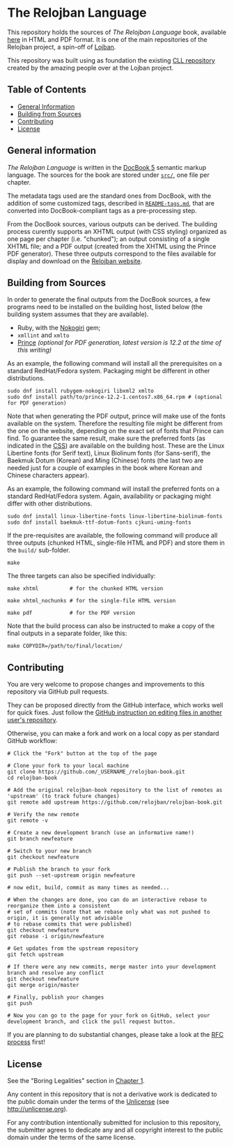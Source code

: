 # The Relojban Language
[The Relojban Language]: #the-relojban-language

This repository holds the sources of _The Relojban Language_ book, available [here](https://github.com/relojban/relojban.github.io/tree/master/book) in HTML and PDF format. It is one of the main repositories of the Relojban project, a spin-off of [Lojban](https://www.lojban.org).

This repository was built using as foundation the existing [CLL repository](https://github.com/lojban/cll) created by the amazing people over at the Lojban project.

<!--
- relojban-book: _The Relojban Language_ book, the reference grammar and formal specifications of Relojban.
- dictionary (work in progress): The official Relojban dictionary.
- corpus (work in progress): A corpus of Relojban sample texts with their parses.
- relojban-rs (work in progress): An implementation of the language specifications as a Rust library.
- rfcs: The repository for the RFC process used to propose improvements to Relojban.
-->


## Table of Contents
[Table of Contents]: #table-of-contents

  - [General Information]
  - [Building from Sources]
  - [Contributing]
  - [License]


## General information
[General Information]: #general-information

_The Relojban Language_ is written in the [DocBook 5](https://tdg.docbook.org/tdg/5.0/docbook.html) semantic markup language. The sources for the book are stored under [`src/`](src/), one file per chapter.

The metadata tags used are the standard ones from DocBook, with the addition of some customized tags, described in [`README-tags.md`](README-tags.md), that are converted into DocBook-compliant tags as a pre-processing step.

From the DocBook sources, various outputs can be derived. The building process curently supports an XHTML output (with CSS styling) organized as one page per chapter (i.e. "chunked"); an output consisting of a single XHTML file; and a PDF output (created from the XHTML using the Prince PDF generator). These three outputs correspond to the files available for display and download on the [Relojban website](https://www.relojban.org/learn/).


## Building from Sources
[Building from Sources]: #building-from-sources

In order to generate the final outputs from the DocBook sources, a few programs need to be installed on the building host, listed below (the building system assumes that they are available).

- Ruby, with the [Nokogiri](http://www.nokogiri.org/) gem;
- `xmllint` and `xmlto`
- [Prince](https://www.princexml.com/) _(optional for PDF generation, latest version is 12.2 at the time of this writing)_

As an example, the following command will install all the prerequisites on a standard RedHat/Fedora system. Packaging might be different in other distributions.

```shell
sudo dnf install rubygem-nokogiri libxml2 xmlto
sudo dnf install path/to/prince-12.2-1.centos7.x86_64.rpm # (optional for PDF generation)
```

Note that when generating the PDF output, prince will make use of the fonts available on the system. Therefore the resulting file might be different from the one on the website, depending on the exact set of fonts that Prince can find. To guarantee the same result, make sure the preferred fonts (as indicated in the [CSS](scripts/master.css)) are available on the building host. These are the Linux Libertine fonts (for Serif text), Linux Biolinum fonts (for Sans-serif), the Baekmuk Dotum (Korean) and Ming (Chinese) fonts (the last two are needed just for a couple of examples in the book where Korean and Chinese characters appear).

As an example, the following command will install the preferred fonts on a standard RedHat/Fedora system. Again, availability or packaging might differ with other distributions.

```shell
sudo dnf install linux-libertine-fonts linux-libertine-biolinum-fonts
sudo dnf install baekmuk-ttf-dotum-fonts cjkuni-uming-fonts
```

If the pre-requisites are available, the following command will produce all three outputs (chunked HTML, single-file HTML and PDF) and store them in the `build/` sub-folder.

```shell
make
```

The three targets can also be specified individually:

```shell
make xhtml          # for the chunked HTML version

make xhtml_nochunks # for the single-file HTML version

make pdf            # for the PDF version
```

Note that the build process can also be instructed to make a copy of the final outputs in a separate folder, like this:

```
make COPYDIR=/path/to/final/location/
```


## Contributing
[Contributing]: #contributing

You are very welcome to propose changes and improvements to this repository via GitHub pull requests.

They can be proposed directly from the GitHub interface, which works well for quick fixes. Just follow the [GitHub instruction on editing files in another user's repository](https://help.github.com/articles/editing-files-in-another-user-s-repository/).

Otherwise, you can make a fork and work on a local copy as per standard GitHub workflow:

```shell
# Click the "Fork" button at the top of the page

# Clone your fork to your local machine
git clone https://github.com/_USERNAME_/relojban-book.git
cd relojban-book

# Add the original relojban-book repository to the list of remotes as 'upstream' (to track future changes)
git remote add upstream https://github.com/relojban/relojban-book.git

# Verify the new remote
git remote -v

# Create a new development branch (use an informative name!)
git branch newfeature

# Switch to your new branch
git checkout newfeature

# Publish the branch to your fork
git push --set-upstream origin newfeature

# now edit, build, commit as many times as needed...

# When the changes are done, you can do an interactive rebase to reorganize them into a consistent
# set of commits (note that we rebase only what was not pushed to origin, it is generally not advisable
# to rebase commits that were published)
git checkout newfeature
git rebase -i origin/newfeature

# Get updates from the upstream repository
git fetch upstream

# If there were any new commits, merge master into your development branch and resolve any conflict
git checkout newfeature
git merge origin/master

# Finally, publish your changes
git push

# Now you can go to the page for your fork on GitHub, select your development branch, and click the pull request button.
```

If you are planning to do substantial changes, please take a look at the [RFC process](https://github.com/relojban/rfcs) first!


## License
[License]: #license

See the "Boring Legalities" section in [Chapter 1](src/01-about.xml).

Any content in this repository that is not a derivative work is dedicated to the public domain under the terms of the [Unlicense](UNLICENSE) (see <http://unlicense.org>).

For any contribution intentionally submitted for inclusion to this repository, the submitter agrees to dedicate any and all copyright interest to the public domain under the terms of the same license.

